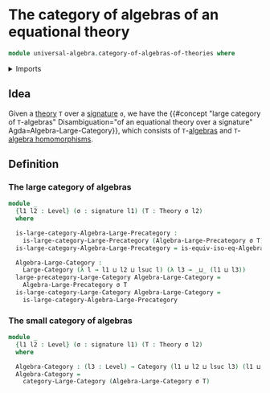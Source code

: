 # The category of algebras of an equational theory

```agda
module universal-algebra.category-of-algebras-of-theories where
```

<details><summary>Imports</summary>

```agda
open import category-theory.categories
open import category-theory.isomorphisms-in-large-precategories
open import category-theory.large-categories
open import category-theory.large-precategories

open import foundation.dependent-pair-types
open import foundation.sets
open import foundation.subtype-identity-principle
open import foundation.universe-levels

open import foundation-core.equality-dependent-pair-types
open import foundation-core.equivalences
open import foundation-core.function-types
open import foundation-core.identity-types

open import universal-algebra.algebraic-theories
open import universal-algebra.algebras-of-theories
open import universal-algebra.homomorphisms-of-algebras
open import universal-algebra.isomorphisms-of-algebras
open import universal-algebra.models-of-signatures
open import universal-algebra.precategory-of-algebras-of-theories
open import universal-algebra.signatures
```

</details>

## Idea

Given a [theory](universal-algebra.algebraic-theories.md) `T` over a
[signature](universal-algebra.signatures.md) `σ`, we have the
{{#concept "large category of `T`-algebras" Disambiguation="of an equational theory over a signature" Agda=Algebra-Large-Category}},
which consists of `T`-[algebras](universal-algebra.algebras-of-theories.md) and
`T`-[algebra homomorphisms](universal-algebra.homomorphisms-of-algebras.md).

## Definition

### The large category of algebras

```agda
module _
  {l1 l2 : Level} (σ : signature l1) (T : Theory σ l2)
  where

  is-large-category-Algebra-Large-Precategory :
    is-large-category-Large-Precategory (Algebra-Large-Precategory σ T)
  is-large-category-Algebra-Large-Precategory = is-equiv-iso-eq-Algebra σ T

  Algebra-Large-Category :
    Large-Category (λ l → l1 ⊔ l2 ⊔ lsuc l) (λ l3 → _⊔_ (l1 ⊔ l3))
  large-precategory-Large-Category Algebra-Large-Category =
    Algebra-Large-Precategory σ T
  is-large-category-Large-Category Algebra-Large-Category =
    is-large-category-Algebra-Large-Precategory
```

### The small category of algebras

```agda
module _
  {l1 l2 : Level} (σ : signature l1) (T : Theory σ l2)
  where

  Algebra-Category : (l3 : Level) → Category (l1 ⊔ l2 ⊔ lsuc l3) (l1 ⊔ l3)
  Algebra-Category =
    category-Large-Category (Algebra-Large-Category σ T)
```
